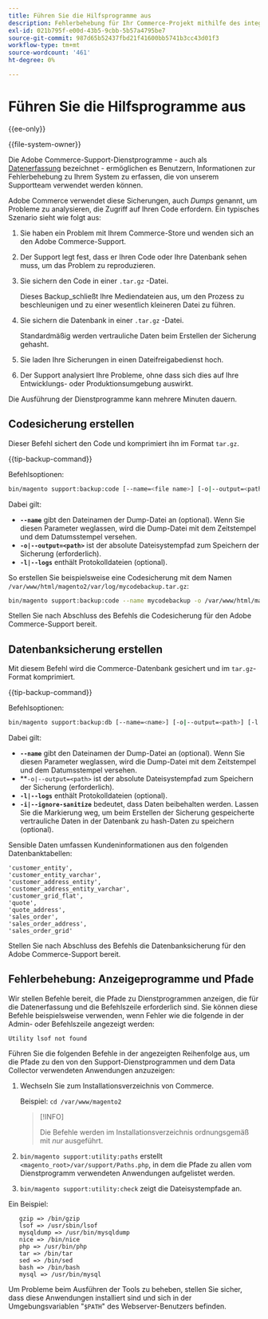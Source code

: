 ```yaml
---
title: Führen Sie die Hilfsprogramme aus
description: Fehlerbehebung für Ihr Commerce-Projekt mithilfe des integrierten Support-Dienstprogramms.
exl-id: 021b795f-e00d-43b5-9cbb-5b57a4795be7
source-git-commit: 987d65b52437fbd21f41600bb5741b3cc43d01f3
workflow-type: tm+mt
source-wordcount: '461'
ht-degree: 0%

---
```


# Führen Sie die Hilfsprogramme aus

{{ee-only}}

{{file-system-owner}}

Die Adobe Commerce-Support-Dienstprogramme - auch als [Datenerfassung](https://experienceleague.adobe.com/en/docs/commerce-admin/systems/tools/support#data-collector) bezeichnet - ermöglichen es Benutzern, Informationen zur Fehlerbehebung zu Ihrem System zu erfassen, die von unserem Supportteam verwendet werden können.

Adobe Commerce verwendet diese Sicherungen, auch _Dumps_ genannt, um Probleme zu analysieren, die Zugriff auf Ihren Code erfordern. Ein typisches Szenario sieht wie folgt aus:

1. Sie haben ein Problem mit Ihrem Commerce-Store und wenden sich an den Adobe Commerce-Support.
1. Der Support legt fest, dass er Ihren Code oder Ihre Datenbank sehen muss, um das Problem zu reproduzieren.
1. Sie sichern den Code in einer `.tar.gz` -Datei.

   Dieses Backup_schließt Ihre Mediendateien aus, um den Prozess zu beschleunigen und zu einer wesentlich kleineren Datei zu führen.

1. Sie sichern die Datenbank in einer `.tar.gz` -Datei.

   Standardmäßig werden vertrauliche Daten beim Erstellen der Sicherung gehasht.

1. Sie laden Ihre Sicherungen in einen Dateifreigabedienst hoch.
1. Der Support analysiert Ihre Probleme, ohne dass sich dies auf Ihre Entwicklungs- oder Produktionsumgebung auswirkt.

Die Ausführung der Dienstprogramme kann mehrere Minuten dauern.

## Codesicherung erstellen

Dieser Befehl sichert den Code und komprimiert ihn im Format `tar.gz`.

{{tip-backup-command}}

Befehlsoptionen:

```bash
bin/magento support:backup:code [--name=<file name>] [-o|--output=<path>] [-l|--logs]
```

Dabei gilt:

- **`--name`** gibt den Dateinamen der Dump-Datei an (optional). Wenn Sie diesen Parameter weglassen, wird die Dump-Datei mit dem Zeitstempel und dem Datumsstempel versehen.
- **`-o|--output=<path>`** ist der absolute Dateisystempfad zum Speichern der Sicherung (erforderlich).
- **`-l|--logs`** enthält Protokolldateien (optional).

So erstellen Sie beispielsweise eine Codesicherung mit dem Namen `/var/www/html/magento2/var/log/mycodebackup.tar.gz`:

```bash
bin/magento support:backup:code --name mycodebackup -o /var/www/html/magento2/var/log
```

Stellen Sie nach Abschluss des Befehls die Codesicherung für den Adobe Commerce-Support bereit.

## Datenbanksicherung erstellen

Mit diesem Befehl wird die Commerce-Datenbank gesichert und im `tar.gz`-Format komprimiert.

{{tip-backup-command}}

Befehlsoptionen:

```bash
bin/magento support:backup:db [--name=<name>] [-o|--output=<path>] [-l|--logs] [-i|--ignore-sanitize]
```

Dabei gilt:

- **`--name`** gibt den Dateinamen der Dump-Datei an (optional). Wenn Sie diesen Parameter weglassen, wird die Dump-Datei mit dem Zeitstempel und dem Datumsstempel versehen.
- **`-o|--output=<path>` ist der absolute Dateisystempfad zum Speichern der Sicherung (erforderlich).
- **`-l|--logs`** enthält Protokolldateien (optional).
- **`-i|--ignore-sanitize`** bedeutet, dass Daten beibehalten werden. Lassen Sie die Markierung weg, um beim Erstellen der Sicherung gespeicherte vertrauliche Daten in der Datenbank zu hash-Daten zu speichern (optional).

Sensible Daten umfassen Kundeninformationen aus den folgenden Datenbanktabellen:

```
'customer_entity',
'customer_entity_varchar',
'customer_address_entity',
'customer_address_entity_varchar',
'customer_grid_flat',
'quote',
'quote_address',
'sales_order',
'sales_order_address',
'sales_order_grid'
```

Stellen Sie nach Abschluss des Befehls die Datenbanksicherung für den Adobe Commerce-Support bereit.

## Fehlerbehebung: Anzeigeprogramme und Pfade

Wir stellen Befehle bereit, die Pfade zu Dienstprogrammen anzeigen, die für die Datenerfassung und die Befehlszeile erforderlich sind. Sie können diese Befehle beispielsweise verwenden, wenn Fehler wie die folgende in der Admin- oder Befehlszeile angezeigt werden:

```
Utility lsof not found
```

Führen Sie die folgenden Befehle in der angezeigten Reihenfolge aus, um die Pfade zu den von den Support-Dienstprogrammen und dem Data Collector verwendeten Anwendungen anzuzeigen:

1. Wechseln Sie zum Installationsverzeichnis von Commerce.

   Beispiel: `cd /var/www/magento2`

   >[!INFO]
   >
   >Die Befehle werden im Installationsverzeichnis ordnungsgemäß mit _nur_ ausgeführt.

1. `bin/magento support:utility:paths` erstellt `<magento_root>/var/support/Paths.php`, in dem die Pfade zu allen vom Dienstprogramm verwendeten Anwendungen aufgelistet werden.
1. `bin/magento support:utility:check` zeigt die Dateisystempfade an.

Ein Beispiel:

```
   gzip => /bin/gzip
   lsof => /usr/sbin/lsof
   mysqldump => /usr/bin/mysqldump
   nice => /bin/nice
   php => /usr/bin/php
   tar => /bin/tar
   sed => /bin/sed
   bash => /bin/bash
   mysql => /usr/bin/mysql
```

Um Probleme beim Ausführen der Tools zu beheben, stellen Sie sicher, dass diese Anwendungen installiert sind und sich in der Umgebungsvariablen &quot;`$PATH`&quot; des Webserver-Benutzers befinden.

